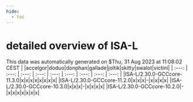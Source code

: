 ```yaml
---
hide:
  - toc
---
```


detailed overview of ISA-L
==========================


This data was automatically generated on $Thu, 31 Aug 2023 at 11:08:02 CEST
| |accelgor|doduo|donphan|gallade|joltik|skitty|swalot|victini|
| :---: | :---: | :---: | :---: | :---: | :---: | :---: | :---: | :---: |
|ISA-L/2.30.0-GCCcore-11.3.0|x|x|x|x|x|x|x|x|
|ISA-L/2.30.0-GCCcore-11.2.0|x|x|x|-|x|x|x|x|
|ISA-L/2.30.0-GCCcore-10.3.0|x|x|x|-|x|x|x|x|
|ISA-L/2.30.0-GCCcore-10.2.0|-|x|x|x|x|x|x|x|
